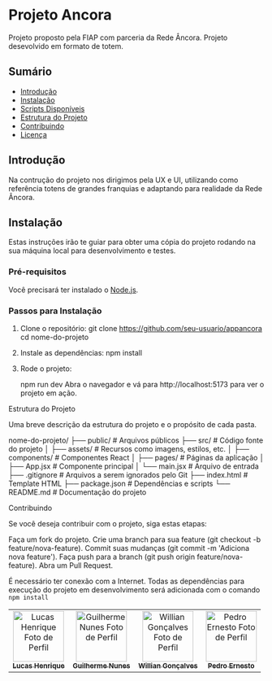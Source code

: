 # Projeto Ancora

Projeto proposto pela FIAP com parceria da Rede Âncora. Projeto desevolvido em formato de totem.

## Sumário

- [Introdução](#introdução)
- [Instalação](#instalação)
- [Scripts Disponíveis](#scripts-disponíveis)
- [Estrutura do Projeto](#estrutura-do-projeto)
- [Contribuindo](#contribuindo)
- [Licença](#licença)

## Introdução

Na contrução do projeto nos dirigimos pela UX e UI, utilizando como referência totens de grandes franquias e adaptando para realidade da Rede Âncora.

## Instalação

Estas instruções irão te guiar para obter uma cópia do projeto rodando na sua máquina local para desenvolvimento e testes.

### Pré-requisitos

Você precisará ter instalado o [Node.js](https://nodejs.org/).

### Passos para Instalação

1. Clone o repositório:
   git clone https://github.com/seu-usuario/appancora
   cd nome-do-projeto

2. Instale as dependências:
   npm install

3. Rode o projeto:

   npm run dev
   Abra o navegador e vá para http://localhost:5173 para ver o projeto em ação.

Estrutura do Projeto

Uma breve descrição da estrutura do projeto e o propósito de cada pasta.

nome-do-projeto/
├── public/ # Arquivos públicos
├── src/ # Código fonte do projeto
│ ├── assets/ # Recursos como imagens, estilos, etc.
│ ├── components/ # Componentes React
│ ├── pages/ # Páginas da aplicação
│ ├── App.jsx # Componente principal
│ └── main.jsx # Arquivo de entrada
├── .gitignore # Arquivos a serem ignorados pelo Git
├── index.html # Template HTML
├── package.json # Dependências e scripts
└── README.md # Documentação do projeto

Contribuindo

Se você deseja contribuir com o projeto, siga estas etapas:

Faça um fork do projeto.
Crie uma branch para sua feature (git checkout -b feature/nova-feature).
Commit suas mudanças (git commit -m 'Adiciona nova feature').
Faça push para a branch (git push origin feature/nova-feature).
Abra um Pull Request.

É necessário ter conexão com a Internet. Todas as dependências para execução do projeto em desenvolvimento será adicionada com o comando `npm install`

<table>
  <tr>
    <td align="center">
      <a href="#">
        <img src="https://avatars.githubusercontent.com/u/135673275?v=4" width="100px;" alt="Lucas Henrique Foto de Perfil "/><br>
        <sub>
          <b>Lucas Henrique</b>
        </sub>
      </a>
    </td>
    <td align="center">
      <a href="#">
        <img src="https://avatars.githubusercontent.com/u/123277481?v=4" width="100px;" alt="Guilherme Nunes Foto de Perfil"/><br>
        <sub>
          <b>Guilherme Nunes</b>
        </sub>
      </a>
    </td>
    <td align="center">
      <a href="#">
        <img src="https://avatars.githubusercontent.com/u/118922633?v=4" width="100px;" alt="Willian Gonçalves Foto de Perfil"/><br>
        <sub>
          <b>Willian Gonçalves</b>
        </sub>
      </a>
    </td>
    <td align="center">
      <a href="#">
        <img src="https://avatars.githubusercontent.com/u/121178343?v=4" width="100px;" alt="Pedro Ernesto Foto de Perfil"/><br>
        <sub>
          <b>Pedro Ernesto</b>
        </sub>
      </a>
    </td>
  </tr>
</table>
